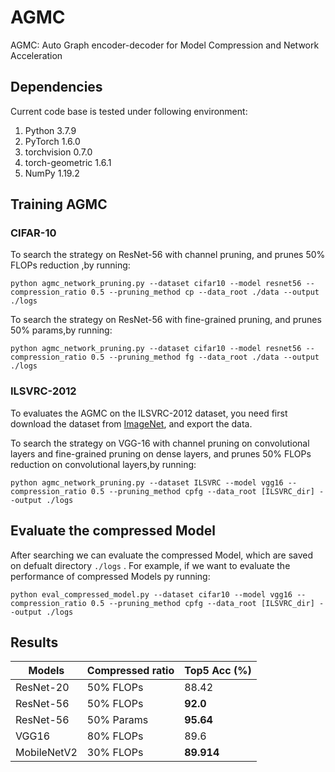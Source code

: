 # AGMC
AGMC: Auto Graph encoder-decoder for Model Compression and Network Acceleration

## Dependencies

Current code base is tested under following environment:

1. Python   3.7.9 
2. PyTorch  1.6.0
3. torchvision 0.7.0
4. torch-geometric 1.6.1
5. NumPy 1.19.2 

## Training AGMC

### CIFAR-10
   To search the strategy on ResNet-56 with channel pruning, and prunes 50% FLOPs reduction ,by running:
   ```
python agmc_network_pruning.py --dataset cifar10 --model resnet56 --compression_ratio 0.5 --pruning_method cp --data_root ./data --output ./logs
   ```
   To search the strategy on ResNet-56 with fine-grained pruning, and prunes 50% params,by running:
   ```
python agmc_network_pruning.py --dataset cifar10 --model resnet56 --compression_ratio 0.5 --pruning_method fg --data_root ./data --output ./logs
   ```


### ILSVRC-2012
To evaluates the AGMC on the ILSVRC-2012 dataset, you need first download the dataset from [ImageNet](http://www.image-net.org/download-images), and export the data.

To search the strategy on VGG-16 with channel pruning on convolutional layers and fine-grained pruning on dense layers, and prunes 50% FLOPs reduction on convolutional layers,by running:

   ```
python agmc_network_pruning.py --dataset ILSVRC --model vgg16 --compression_ratio 0.5 --pruning_method cpfg --data_root [ILSVRC_dir] --output ./logs
   ```

## Evaluate the compressed Model
After searching we can evaluate the compressed Model, which are saved on defualt directory ```./logs``` . 
For example, if we want to evaluate the performance of compressed Models py running:
   ```
python eval_compressed_model.py --dataset cifar10 --model vgg16 --compression_ratio 0.5 --pruning_method cpfg --data_root [ILSVRC_dir] --output ./logs
   ```

## Results
| Models                   | Compressed ratio | Top5 Acc (%) |
| ------------------------ | ------------     | ------------ |
| ResNet-20                | 50% FLOPs        | 88.42         |
| ResNet-56                | 50% FLOPs        | **92.0**   |
| ResNet-56                | 50% Params       | **95.64**   |
| VGG16                    | 80% FLOPs        | 89.6         |
| MobileNetV2              | 30% FLOPs        | **89.914**   |
